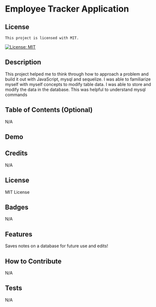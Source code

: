 # Employee Tracker Application

## License

    This project is licensed with MIT.

[![License: MIT](https://img.shields.io/badge/License-MIT-yellow.svg)](https://opensource.org/licenses/MIT)


## Description

This project helped me to think through how to approach a problem and build it out with JavaScript, mysql and sequelize. I was able to familiarize myself with myself concepts to modify table data. I was able to store and modify the data in the database. This was helpful to understand mysql commands

## Table of Contents (Optional)

N/A


## Demo



## Credits

N/A

## License

MIT License

## Badges

N/A

## Features

Saves notes on a database for future use and edits!

## How to Contribute

N/A

## Tests

N/A